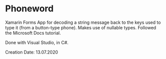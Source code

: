 # Phoneword


Xamarin Forms App for decoding a string message back to the keys used to type it (from a button-type phone). Makes use of nullable types. Followed the Microsoft Docs tutorial. 

Done with Visual Studio, in C#.

Creation Date: 13.07.2020
